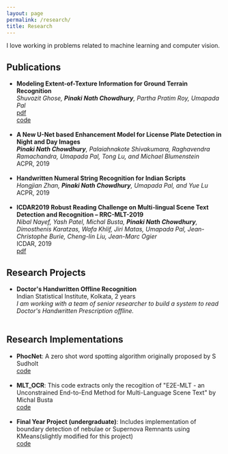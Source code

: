 ```yaml
---
layout: page
permalink: /research/
title: Research
---
```


I love working in problems related to machine learning and computer vision.

<h2>Publications</h2>
<ul>
	<li>
		<b>Modeling Extent-of-Texture Information for Ground Terrain Recognition</b><br>
		<i>Shuvozit Ghose, <b>Pinaki Nath Chowdhury</b>, Partha Pratim Roy, Umapada Pal</i><br>
		<a href="https://arxiv.org/abs/2004.08141"><div class="color-button">pdf</div></a> <a href="https://github.com/ShuvozitGhose/Ground-Terrain-EoT"><div class="color-button">code</div></a>
	</li><br>
	<li>
		<b>A New U-Net based Enhancement Model for License Plate Detection in Night and Day Images</b><br>
		<i><b>Pinaki Nath Chowdhury</b>, Palaiahnakote Shivakumara, Raghavendra Ramachandra, Umapada Pal, Tong Lu, and Michael Blumenstein</i><br>
		ACPR, 2019<br>
	</li><br>
	<li>
		<b>Handwritten Numeral String Recognition for Indian Scripts</b><br>
		<i>Hongjian Zhan, <b>Pinaki Nath Chowdhury</b>, Umapada Pal, and Yue Lu</i><br>
		ACPR, 2019<br>
	</li><br>
	<li>
		<b>ICDAR2019 Robust Reading Challenge on Multi-lingual Scene Text Detection and Recognition – RRC-MLT-2019</b><br>
		<i>Nibal Nayef, Yash Patel, Michal Busta, <b>Pinaki Nath Chowdhury</b>, Dimosthenis Karatzas, Wafa Khlif, Jiri Matas, Umapada Pal, Jean-Christophe Burie, Cheng-lin Liu, Jean-Marc Ogier</i><br>
                ICDAR, 2019<br>
		<a href="https://arxiv.org/abs/1907.00945"><div class="color-button">pdf</div></a>
	</li>
</ul>

<h2>Research Projects</h2>
<ul>
	<li>
		<b>Doctor's Handwritten Offline Recognition</b><br>
		Indian Statistical Institute, Kolkata, 2 years<br>
		<i>I am working with a team of senior researcher to build a system to read Doctor's Handwritten Prescription offline.</i><br>
	</li><br>
</ul>

<h2>Research Implementations</h2>
<ul>
	<li>
		<b>PhocNet</b>: A zero shot word spotting algorithm originally proposed by S Sudholt<br>
		<a href="https://github.com/pinakinathc/phocnet_keras"><div class="color-button">code</div></a>
	</li><br>
	<li>
		<b>MLT_OCR</b>: This code extracts only the recogition of "E2E-MLT - an Unconstrained End-to-End Method for Multi-Language Scene Text" by Michal Busta<br>
		<a href="https://github.com/pinakinathc/mlt_ocr"><div class="color-button">code</div></a>
	</li><br>
	<li>
		<b>Final Year Project (undergraduate)</b>: Includes implementation of boundary detection of nebulae or Supernova Remnants using KMeans(slightly modified for this project)<br>
		<a href="https://github.com/pinakinathc/Nature_and_Shapes"><div class="color-button">code</div></a>
	</li><br>
</ul>
